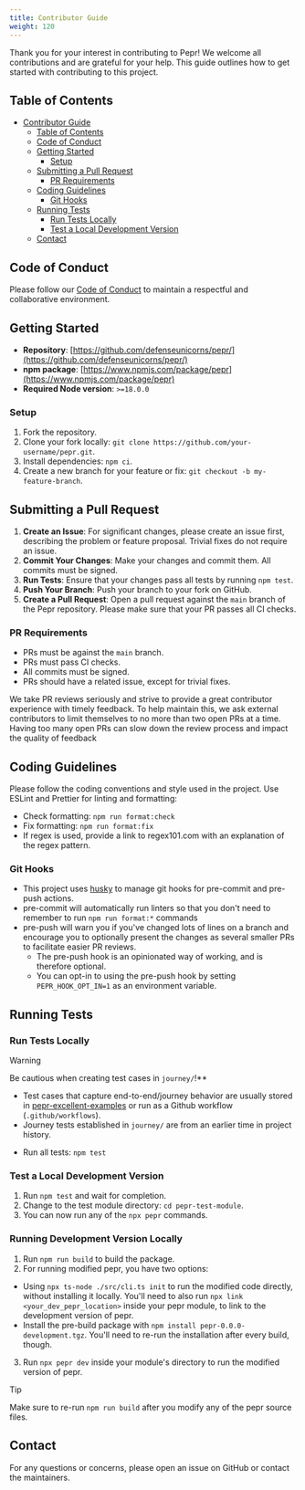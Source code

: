 ```yaml
---
title: Contributor Guide
weight: 120
---
```



Thank you for your interest in contributing to Pepr! We welcome all contributions and are grateful for your help. This guide outlines how to get started with contributing to this project.

## Table of Contents

- [Contributor Guide](#contributor-guide)
  - [Table of Contents](#table-of-contents)
  - [Code of Conduct](#code-of-conduct)
  - [Getting Started](#getting-started)
    - [Setup](#setup)
  - [Submitting a Pull Request](#submitting-a-pull-request)
    - [PR Requirements](#pr-requirements)
  - [Coding Guidelines](#coding-guidelines)
    - [Git Hooks](#git-hooks)
  - [Running Tests](#running-tests)
    - [Run Tests Locally](#run-tests-locally)
    - [Test a Local Development Version](#test-a-local-development-version)
  - [Contact](#contact)

## Code of Conduct

Please follow our [Code of Conduct](../code_of_conduct/) to maintain a respectful and collaborative environment.

## Getting Started

- **Repository**: [https://github.com/defenseunicorns/pepr/](https://github.com/defenseunicorns/pepr/)
- **npm package**: [https://www.npmjs.com/package/pepr](https://www.npmjs.com/package/pepr)
- **Required Node version**: `>=18.0.0`

### Setup

1. Fork the repository.
2. Clone your fork locally: `git clone https://github.com/your-username/pepr.git`.
3. Install dependencies: `npm ci`.
4. Create a new branch for your feature or fix: `git checkout -b my-feature-branch`.

## Submitting a Pull Request

1. **Create an Issue**: For significant changes, please create an issue first, describing the problem or feature proposal. Trivial fixes do not require an issue.
2. **Commit Your Changes**: Make your changes and commit them. All commits must be signed.
3. **Run Tests**: Ensure that your changes pass all tests by running `npm test`.
4. **Push Your Branch**: Push your branch to your fork on GitHub.
5. **Create a Pull Request**: Open a pull request against the `main` branch of the Pepr repository. Please make sure that your PR passes all CI checks.

### PR Requirements

- PRs must be against the `main` branch.
- PRs must pass CI checks.
- All commits must be signed.
- PRs should have a related issue, except for trivial fixes.

We take PR reviews seriously and strive to provide a great contributor experience with timely feedback. To help maintain this, we ask external contributors to limit themselves to no more than two open PRs at a time. Having too many open PRs can slow down the review process and impact the quality of feedback

## Coding Guidelines

Please follow the coding conventions and style used in the project. Use ESLint and Prettier for linting and formatting:

- Check formatting: `npm run format:check`
- Fix formatting: `npm run format:fix`
- If regex is used, provide a link to regex101.com with an explanation of the regex pattern.

### Git Hooks

- This project uses [husky](https://typicode.github.io/husky/) to manage git hooks for pre-commit and pre-push actions.
- pre-commit will automatically run linters so that you don't need to remember to run `npm run format:*` commands
- pre-push will warn you if you've changed lots of lines on a branch and encourage you to optionally present the changes as several smaller PRs to facilitate easier PR reviews.
  - The pre-push hook is an opinionated way of working, and is therefore optional.
  - You can opt-in to using the pre-push hook by setting `PEPR_HOOK_OPT_IN=1` as an environment variable.

## Running Tests

### Run Tests Locally

> [!WARNING]
> Be cautious when creating test cases in `journey/`!**
>
> - Test cases that capture end-to-end/journey behavior are usually stored in [pepr-excellent-examples](https://github.com/defenseunicorns/pepr-excellent-examples) or run as a Github workflow (`.github/workflows`).
> - Journey tests established in `journey/` are from an earlier time in project history.

- Run all tests: `npm test`

### Test a Local Development Version

1. Run `npm test` and wait for completion.
2. Change to the test module directory: `cd pepr-test-module`.
3. You can now run any of the `npx pepr` commands.

### Running Development Version Locally

1. Run `npm run build` to build the package.
2. For running modified pepr, you have two options:

  - Using `npx ts-node ./src/cli.ts init` to run the modified code directly, without installing it locally.
    You'll need to also run `npx link <your_dev_pepr_location>` inside your pepr module, to link to the
    development version of pepr.
  - Install the pre-build package with `npm install pepr-0.0.0-development.tgz`.
    You'll need to re-run the installation after every build, though.

3. Run `npx pepr dev` inside your module's directory to run the modified version of pepr.

> [!TIP]
> Make sure to re-run `npm run build` after you modify any of the pepr source files.

## Contact

For any questions or concerns, please open an issue on GitHub or contact the maintainers.
